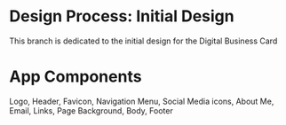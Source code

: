 # Design Process: Initial Design
This branch is dedicated to the initial design for the Digital Business Card
# App Components
Logo,
Header,
Favicon,
Navigation Menu,
Social Media icons,
About Me,
Email,
Links,
Page Background,
Body,
Footer
